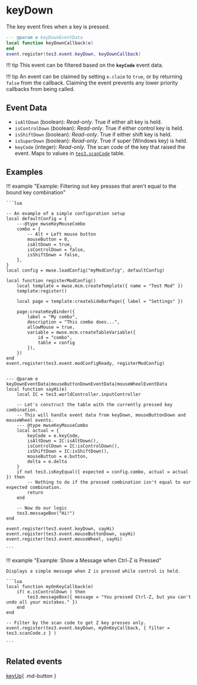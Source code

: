 # keyDown
<div class="search_terms" style="display: none">keydown</div>

<!---
	This file is autogenerated. Do not edit this file manually. Your changes will be ignored.
	More information: https://github.com/MWSE/MWSE/tree/master/docs
-->

The key event fires when a key is pressed.

```lua
--- @param e keyDownEventData
local function keyDownCallback(e)
end
event.register(tes3.event.keyDown, keyDownCallback)
```

!!! tip
	This event can be filtered based on the **`keyCode`** event data.

!!! tip
	An event can be claimed by setting `e.claim` to `true`, or by returning `false` from the callback. Claiming the event prevents any lower priority callbacks from being called.

## Event Data

* `isAltDown` (boolean): *Read-only*. True if either alt key is held.
* `isControlDown` (boolean): *Read-only*. True if either control key is held.
* `isShiftDown` (boolean): *Read-only*. True if either shift key is held.
* `isSuperDown` (boolean): *Read-only*. True if super (Windows key) is held.
* `keyCode` (integer): *Read-only*. The scan code of the key that raised the event. Maps to values in [`tes3.scanCode`](https://mwse.github.io/MWSE/references/scan-codes/) table.

## Examples

!!! example "Example: Filtering out key presses that aren't equal to the bound key combination"

	```lua
	
	-- An example of a simple configuration setup
	local defaultConfig = {
		---@type mwseKeyMouseCombo
		combo = {
			-- Alt + Left mouse button
			mouseButton = 0,
			isAltDown = true,
			isControlDown = false,
			isShiftDown = false,
		},
	}
	local config = mwse.loadConfig("myModConfig", defaultConfig)
	
	local function registerModConfig()
		local template = mwse.mcm.createTemplate({ name = "Test Mod" })
		template:register()
	
		local page = template:createSideBarPage({ label = "Settings" })
	
		page:createKeyBinder({
			label = "My combo",
			description = "This combo does...",
			allowMouse = true,
			variable = mwse.mcm.createTableVariable({
				id = "combo",
				table = config
			}),
		})
	end
	event.register(tes3.event.modConfigReady, registerModConfig)
	
	
	--- @param e keyDownEventData|mouseButtonDownEventData|mouseWheelEventData
	local function sayHi(e)
		local IC = tes3.worldController.inputController
	
		-- Let's construct the table with the currently pressed key combination.
		-- This will handle event data from keyDown, mouseButtonDown and mouseWheel events.
		--- @type mwseKeyMouseCombo
		local actual = {
			keyCode = e.keyCode,
			isAltDown = IC:isAltDown(),
			isControlDown = IC:isControlDown(),
			isShiftDown = IC:isShiftDown(),
			mouseButton = e.button,
			delta = e.delta
		}
		if not tes3.isKeyEqual({ expected = config.combo, actual = actual }) then
			-- Nothing to do if the pressed combination isn't equal to our expected combination.
			return
		end
	
		-- Now do our logic
		tes3.messageBox("Hi!")
	end
	
	event.register(tes3.event.keyDown, sayHi)
	event.register(tes3.event.mouseButtonDown, sayHi)
	event.register(tes3.event.mouseWheel, sayHi)

	```

!!! example "Example: Show a Message when Ctrl-Z is Pressed"

	Displays a simple message when Z is pressed while control is held.

	```lua
	local function myOnKeyCallback(e)
		if( e.isControlDown ) then
			tes3.messageBox({ message = "You pressed Ctrl-Z, but you can't undo all your mistakes." })
		end
	end
	
	-- Filter by the scan code to get Z key presses only.
	event.register(tes3.event.keyDown, myOnKeyCallback, { filter = tes3.scanCode.z } )

	```


## Related events

[keyUp](./keyUp.md){ .md-button }

